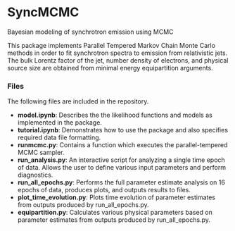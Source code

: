 # SyncMCMC
Bayesian modeling of synchrotron emission using MCMC 

This package implements Parallel Tempered Markov Chain Monte Carlo methods in order to fit synchrotron spectra to emission from relativistic jets. The bulk Lorentz factor of the jet, number density of electrons, and physical source size are obtained from minimal energy equipartition arguments.

### Files

The following files are included in the repository.

- **model.ipynb**: Describes the the likelihood functions and models as implemented in the package.
- **tutorial.ipynb**: Demonstrates how to use the package and also specifies required data file formatting.
- **runmcmc.py**: Contains a function which executes the parallel-tempered MCMC sampler.
- **run_analysis.py**: An interactive script for analyzing a single time epoch of data. Allows the user to define various input parameters and perform diagnostics.
- **run_all_epochs.py**: Performs the full parameter estimate analysis on 16 epochs of data, produces plots, and outputs results to files.
- **plot_time_evolution.py**: Plots time evolution of parameter estimates from outputs produced by run_all_epochs.py. 
- **equipartition.py**: Calculates various physical parameters based on parameter estimates from outputs produced by run_all_epochs.py.
